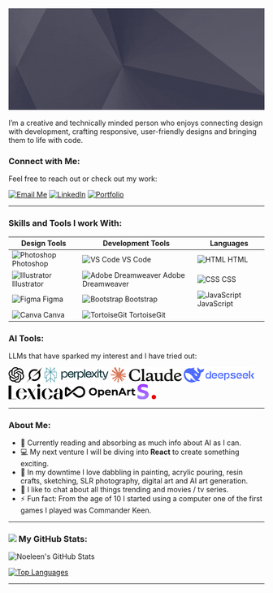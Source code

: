 <div align="center">
  <img height="200" src="./images/header.gif" alt="header"  />
</div>


I’m a creative and technically minded person who enjoys connecting design with development, crafting responsive, user-friendly designs and bringing them to life with code.


### Connect with Me:
Feel free to reach out or check out my work:

[![Email Me](https://img.shields.io/badge/Email%20Me-red?style=for-the-badge)](mailto:noeleenbv@gmail.com)
[![LinkedIn](https://img.shields.io/badge/LinkedIn-blue?style=for-the-badge)](https://www.linkedin.com/in/noeleenbvs/)
[![Portfolio](https://img.shields.io/badge/Portfolio-green?style=for-the-badge)](https://noeleenbv.github.io/)

---

### Skills and Tools I work With:

| **Design Tools**                  | **Development Tools**            | **Languages**                     |
|-----------------------------------|-----------------------------------|-----------------------------------|
| <img src="https://cdn.jsdelivr.net/gh/devicons/devicon/icons/photoshop/photoshop-plain.svg" width="30" alt="Photoshop"> Photoshop | <img src="https://cdn.jsdelivr.net/gh/devicons/devicon/icons/vscode/vscode-original.svg" width="30" alt="VS Code"> VS Code | <img src="https://skillicons.dev/icons?i=html" width="30" alt="HTML"> HTML |
| <img src="https://cdn.jsdelivr.net/gh/devicons/devicon/icons/illustrator/illustrator-plain.svg" width="30" alt="Illustrator"> Illustrator | <img src="https://cdn.jsdelivr.net/gh/devicons/devicon/icons/dreamweaver/dreamweaver-original.svg" width="30" alt="Adobe Dreamweaver"> Adobe Dreamweaver | <img src="https://skillicons.dev/icons?i=css" width="30" alt="CSS"> CSS |
| <img src="https://cdn.jsdelivr.net/gh/devicons/devicon/icons/figma/figma-original.svg" width="30" alt="Figma"> Figma | <img src="https://cdn.jsdelivr.net/gh/devicons/devicon/icons/bootstrap/bootstrap-original.svg" width="30" alt="Bootstrap"> Bootstrap | <img src="https://skillicons.dev/icons?i=js" width="30" alt="JavaScript"> JavaScript |
| <img src="https://cdn.jsdelivr.net/gh/devicons/devicon/icons/canva/canva-original.svg" width="30" alt="Canva"> Canva | <img src="https://cdn.jsdelivr.net/gh/devicons/devicon/icons/tortoisegit/tortoisegit-original.svg" width="30" alt="TortoiseGit"> TortoiseGit |                                   |

### AI Tools:
LLMs that have sparked my interest and I have tried out: 
<div align="left">
  <img src="./images/chatgpt-logo.png" height="30" alt="ChatGPT">
  <img src="./images/grok-logo.png" height="30" alt="Grok"> 
  <img src="./images/perplexity-logo.png" height="30" alt="Perplexity">
  <img src="./images/claude-logo.png" height="30" alt="Claude">
  <img src="./images/deepseek-logo.png" height="30" alt="Deepseek">  
  <img src="./images/lexica-logo.png" height="30" alt="Lexica">
  <img src="./images/openart-logo.png" height="30" alt="OpenArt">
  <img src="./images/stablediffusion-logo.png" height="30" alt="Stable Diffusion">
</div>

---

### About Me:
- 📖 Currently reading and absorbing as much info about AI as I can.
- 💻 My next venture I will be diving into **React** to create something exciting.  
- 🎨 In my downtime I love dabbling in painting, acrylic pouring, resin crafts, sketching, SLR photography, digital art and AI art generation.
- 💬 I like to chat about all things trending and movies / tv series.
- ⚡ Fun fact: From the age of 10 I started using a computer one of the first games I played was Commander Keen.

---

### <img src='https://media1.giphy.com/media/du3J3cXyzhj75IOgvA/giphy.gif?cid=ecf05e47x2g034i9pzwtzzsd3xgg2w9nr94t4tflbbgo3008&rid=giphy.gif' width='25' /> My GitHub Stats:
![Noeleen's GitHub Stats](https://github-readme-stats.vercel.app/api?username=noeleenbv&show_icons=true&title_color=ffc857&icon_color=8ac926&text_color=daf7dc&bg_color=404040&hide=issues&count_private=true&include_all_commits=true)

[![Top Languages](https://github-readme-stats.vercel.app/api/top-langs/?username=noeleenbv&layout=compact&title_color=ffc857&text_color=daf7dc&bg_color=404040)](https://github.com/anuraghazra/github-readme-stats)

---


